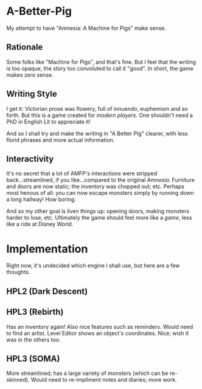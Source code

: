 # A-Better-Pig
My attempt to have "Amnesia: A Machine for Pigs" make sense.

## Rationale
Some folks like "Machine for Pigs", and that's fine. But I feel that the writing is too opaque, the story too convoluted to call it "good". In short, the game makes zero sense.

## Writing Style
I get it: Victorian prose was flowery, full of innuendo, euphemism and so forth. But this is a game created for *modern players*. One shouldn't need a PhD in English Lit to appreciate it!

And so I shall try and make the writing in "A Better Pig" clearer, with less florid phrases and more actual information.

## Interactivity
It's no secret that a lot of AMFP's interactions were stripped back...streamlined, if you like...compared to the original *Amnesia*. Furniture and doors are now static; the inventory was chopped out; etc. Perhaps most henous of all: you can now escape monsters simply by running down a long hallway! How boring.

And so my other goal is liven things up: opening doors, making monsters harder to lose, etc. Ultimately the game should feel more like a *game*, less like a ride at Disney World.

# Implementation
Right now, it's undecided which engine I shall use, but here are a few thoughts.

## HPL2 (Dark Descent)


## HPL3 (Rebirth)
Has an inventory again! Also nice features such as reminders. Would need to find an artist.
Level Edtior shows an object's coordinates. Nice; wish it was in the others too.

## HPL3 (SOMA)
More streamlined; has a large variety of monsters (which can be re-skinned).
Would need to re-impliment notes and diaries; more work.
